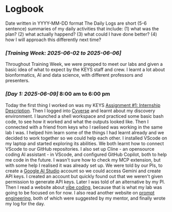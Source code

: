 # Logbook

Date written in YYYY-MM-DD format
The Daily Logs are short (5-6 sentence) summaries of my daily activities that include:
(1) what was the plan?
(2) what actually happend?
(3) what could I have done better?
(4) how I will approach this differently next time? 

### _[Training Week: 2025-06-02 to 2025-06-06]_

Throughout Training Week, we were prepped to meet our labs and given a basic idea of what to expect by the KEYS staff and crew. I learnt a lot about bionformatics, AI and data science, with different professors and presenters.

### _[Day 1: 2025-06-09]_ 8:00 am to 6:00 pm

Today the first thing I worked on was my KEYS [Assignment #1: Internship Description](assignment1.md). Then I logged into [Cyverse](https://de.cyverse.org/apps) and learnt about my discovery environment. I launched a shell workspace and practiced some basic bash code, to see how it worked and what the outputs looked like. Then I connected with a friend from keys who I raelised was working in the same lab I was. I helped him learn some of the things I had learnt already and we decided to work together so we could help each other. I installed VScode on my laptop and started exploring its abilities. We both learnt how to connect VScode to our GitHub repositories. I also set up Cline - an opensource coding AI assistant - in VScode, and configured GitHub Copilot, both to help me code in the future. I wasn't sure how to check my MCP extension, but with some help I realised it was already set up. We were told by our PIs, to create a [Google AI Studio](https://aistudio.google.com/prompts/new_chat) account so we could access Gemini and create API keys. I created an account but quickly found out that we weren't given permission to generate API keys. Later I was told of an alternative by my PI. Then I read a website about [vibe coding](https://tyson-swetnam.github.io/intro-gpt/vibe/), because that is what my lab was going to be focused on for now. I also read another website on [prompt engineering](https://github.com/saishsw/KEYS-2025/blob/main/docs/promptengineeringexamples.md), both of which were suggested by my mentor, and finally wrote my log for the day.
